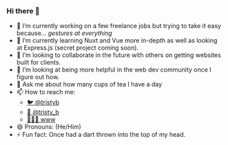 ### Hi there 👋

- 🔭 I’m currently working on a few freelance jobs but trying to take it easy because... *gestures at everything*
- 🌱 I’m currently learning Nuxt and Vue more in-depth as well as looking at Express.js (secret project coming soon).
- 👯 I’m looking to collaborate in the future with others on getting websites built for clients.
- 🤔 I’m looking at being more helpful in the web dev community once I figure out how.
- 💬 Ask me about how many cups of tea I have a day
- 📫 How to reach me: 
  - [🐦 @tristyb](https://www.twitter.com/tristyb) 
  - [📸 @tristy_b](https://www.instagram.com/tristy_b)
  - [👩🏻‍💻 www](https://tristanbrook.es)
- 😄 Pronouns: (He/Him)
- ⚡ Fun fact: Once had a dart thrown into the top of my head.
